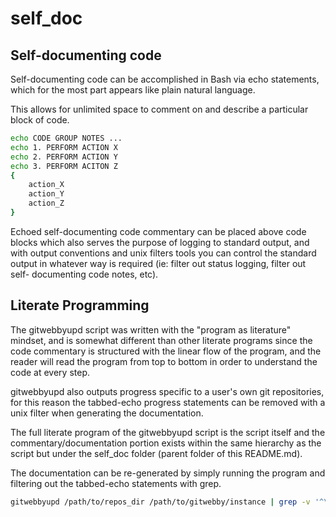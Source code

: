 # self_doc

## Self-documenting code

Self-documenting code can be accomplished in Bash via echo statements, which
for the most part appears like plain natural language.

This allows for unlimited space to comment on and describe a particular block
of code.

```sh
echo CODE GROUP NOTES ...
echo 1. PERFORM ACTION X
echo 2. PERFORM ACTION Y
echo 3. PERFORM ACITON Z
{
    action_X
    action_Y
    action_Z
}
```

Echoed self-documenting code commentary can be placed above code blocks which
also serves the purpose of logging to standard output, and with output
conventions and unix filters tools you can control the standard output in
whatever way is required (ie: filter out status logging, filter out self-
documenting code notes, etc).


## Literate Programming

The gitwebbyupd script was written with the "program as literature" mindset,
and is somewhat different than other literate programs since the code commentary
is structured with the linear flow of the program, and the reader will read
the program from top to bottom in order to understand the code at every step.

gitwebbyupd also outputs progress specific to a user's own git repositories,
for this reason the tabbed-echo progress statements can be removed with a
unix filter when generating the documentation.

The full literate program of the gitwebbyupd script is the script itself and the
commentary/documentation portion exists within the same hierarchy as the script
but under the self_doc folder (parent folder of this README.md).

The documentation can be re-generated by simply running the program and
filtering out the tabbed-echo statements with grep.

```sh
gitwebbyupd /path/to/repos_dir /path/to/gitwebby/instance | grep -v '^\s'
```

